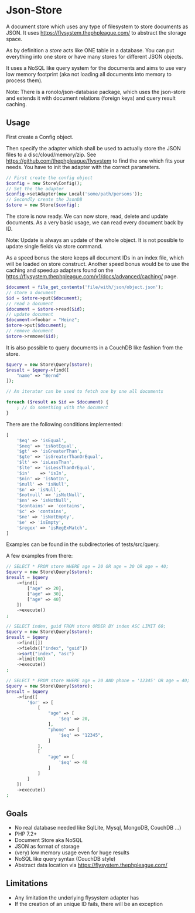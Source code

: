 # Json-Store

A document store which uses any type of filesystem to store documents as JSON.
It uses https://flysystem.thephpleague.com/ to abstract the storage space.

As by definition a *store* acts like ONE table in a database. You can put 
everything into one store or have many stores for different JSON objects.

It uses a NoSQL like query system for the documents and aims to use very low 
memory footprint (aka not loading all documents into memory to process them).

Note: There is a ronolo/json-database package, which uses the json-store and
extends it with document relations (foreign keys) and query result caching. 

## Usage

First create a Config object.

Then specify the adapter which shall be used to actually store the JSON files to
a disc/cloud/memory/zip. See https://github.com/thephpleague/flysystem 
to find the one which fits your needs. You have to init the adapter with the 
correct parameters. 

```php
// First create the config object
$config = new Store\Config();
// Set the the adapter
$config->setAdapter(new Local('some/path/persons'));
// Secondly create the JsonDB
$store = new Store($config);
```

The store is now ready. We can now store, read, delete and update documents. As a very
basic usage, we can read every document back by ID.

Note: Update is always an update of the whole object. It is not possible to update single
fields via store command.

As a speed bonus the store keeps all document IDs in an index file, which will be loaded
on store construct. Another speed bonus would be to use the caching and speedup adapters
found on the https://flysystem.thephpleague.com/v1/docs/advanced/caching/ page.

```php
$document = file_get_contents('file/with/json/object.json');
// store a document
$id = $store->put($document);
// read a document
$document = $store->read($id);
// update document
$document->foobar = "Heinz";
$store->put($document);
// remove document
$store->remove($id); 
```

It is also possible to query documents in a CouchDB like fashion from the store.

```php
$query = new Store\Query($store);
$result = $query->find([
    "name" => "Bernd"
]);

// An iterator can be used to fetch one by one all documents

foreach ($result as $id => $document) {
    ; // do something with the document
}
```

There are the following conditions implemented:

```php
[
    '$eq' => 'isEqual',
    '$neq' => 'isNotEqual',
    '$gt' => 'isGreaterThan',
    '$gte' => 'isGreaterThanOrEqual',
    '$lt' => 'isLessThan',
    '$lte' => 'isLessThanOrEqual',
    '$in'    => 'isIn',
    '$nin' => 'isNotIn',
    '$null' => 'isNull',
    '$n' => 'isNull',
    '$notnull' => 'isNotNull',
    '$nn' => 'isNotNull',
    '$contains' => 'contains',
    '$c' => 'contains',
    '$ne' => 'isNotEmpty',
    '$e' => 'isEmpty',
    '$regex' => 'isRegExMatch',
]
```
Examples can be found in the subdirectories of tests/src/query.

A few examples from there:

```php
// SELECT * FROM store WHERE age = 20 OR age = 30 OR age = 40;
$query = new Store\Query($store);
$result = $query
    ->find([
        ["age" => 20],
        ["age" => 30],
        ["age" => 40]
    ])
    ->execute()
;

// SELECT index, guid FROM store ORDER BY index ASC LIMIT 60;
$query = new Store\Query($store);
$result = $query
    ->find([])
    ->fields(["index", "guid"])
    ->sort("index", "asc")
    ->limit(60)
    ->execute()
;

// SELECT * FROM store WHERE age = 20 AND phone = '12345' OR age = 40;
$query = new Store\Query($store);
$result = $query
    ->find([
        '$or' => [
            [
                "age" => [
                    '$eq' => 20,
                ],
                "phone" => [
                    '$eq' => "12345",
                ]
            ],
            [
                "age" => [
                    '$eq' => 40
                ]
            ]
        ]
    ])
    ->execute()
;
```

## Goals

- No real database needed like SqlLite, Mysql, MongoDB, CouchDB ...)
- PHP 7.2+
- Document Store aka NoSQL
- JSON as format of storage
- (very) low memory usage even for huge results
- NoSQL like query syntax (CouchDB style)
- Abstract data location via https://flysystem.thephpleague.com/

## Limitations

- Any limitation the underlying flysystem adapter has
- If the creation of an unique ID fails, there will be an exception 
